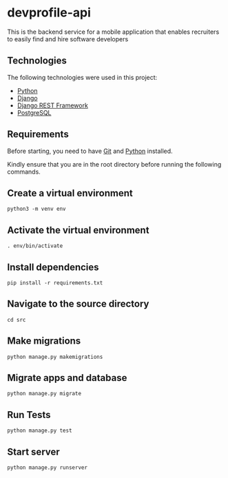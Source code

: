 # devprofile-api

This is the backend service for a mobile application that enables recruiters to easily find and hire software developers 


## Technologies 

The following technologies were used in this project:

- [Python](https://www.python.org/)
- [Django](https://www.djangoproject.com/)
- [Django REST Framework](https://www.django-rest-framework.org/)
- [PostgreSQL](https://www.postgresql.org/)


## Requirements

Before starting, you need to have [Git](https://git-scm.com) and [Python](https://www.python.org/) installed.

Kindly ensure that you are in the root directory before running the following commands.

## Create a virtual environment

    python3 -m venv env

## Activate the virtual environment

    . env/bin/activate

## Install dependencies

    pip install -r requirements.txt

## Navigate to the source directory

    cd src

## Make migrations

    python manage.py makemigrations

## Migrate apps and database

    python manage.py migrate

## Run Tests

    python manage.py test

## Start server

    python manage.py runserver
